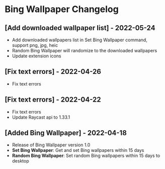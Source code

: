 # Bing Wallpaper Changelog

## [Add downloaded wallpaper list] - 2022-05-24

- Add downloaded wallpapers list in Set Bing Wallpaper command, support png, jpg, heic
- Random Bing Wallpaper will randomize to the downloaded wallpapers
- Update extension icons

## [Fix text errors] - 2022-04-26

- Fix text errors

## [Fix text errors] - 2022-04-22

- Fix text errors
- Update Raycast api to 1.33.1

## [Added Bing Wallpaper] - 2022-04-18

- Release of Bing Wallpaper version 1.0
- **Set Bing Wallpaper**: Get and set Bing wallpapers within 15 days
- **Random Bing Wallpaper**: Set random Bing wallpapers within 15 days to desktop
